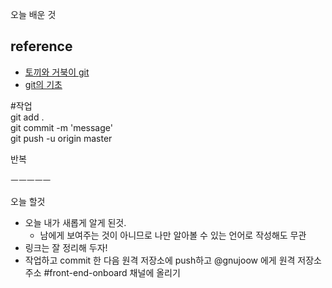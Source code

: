 오늘 배운 것




## reference
- [토끼와 거북이 git](https://milooy.wordpress.com/tag/git/)  
- [git의 기초](https://git-scm.com/book/ko/v2/Git%EC%9D%98-%EA%B8%B0%EC%B4%88-Git-%EC%A0%80%EC%9E%A5%EC%86%8C-%EB%A7%8C%EB%93%A4%EA%B8%B0)  

#작업  
git add .  
git commit -m 'message'  
git push -u origin master  

반복  

ㅡㅡㅡㅡㅡ  


오늘 할것  
- 오늘 내가 새롭게 알게 된것.  
  - 남에게 보여주는 것이 아니므로 나만 알아볼 수 있는 언어로 작성해도 무관  
- 링크는 잘 정리해 두자!  
- 작업하고 commit 한 다음 원격 저장소에 push하고 @gnujoow 에게 원격 저장소 주소 #front-end-onboard 채널에 올리기  
